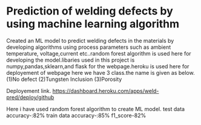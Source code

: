 # Prediction of welding defects by using machine learning algorithm
Created an ML model to predict welding defects in the materials by developing 
algorithms using process parameters such as ambient temperature, voltage,current 
etc..random forest algorithm is used here for developing the model.libaries used in 
this project is numpy,pandas,sklearn,and flask for the webpage.heroku is used here 
for deployement of webpage
here we have 3 class.the name is given as below.
(1)No defect
(2)Tungsten Inclusion
(3)Porosity

Deployement link.
https://dashboard.heroku.com/apps/weld-pred/deploy/github


Here i have used random forest algorithm to create ML model.
test data accuracy-:82%
train data accuracy-:85%
f1_score-82%
